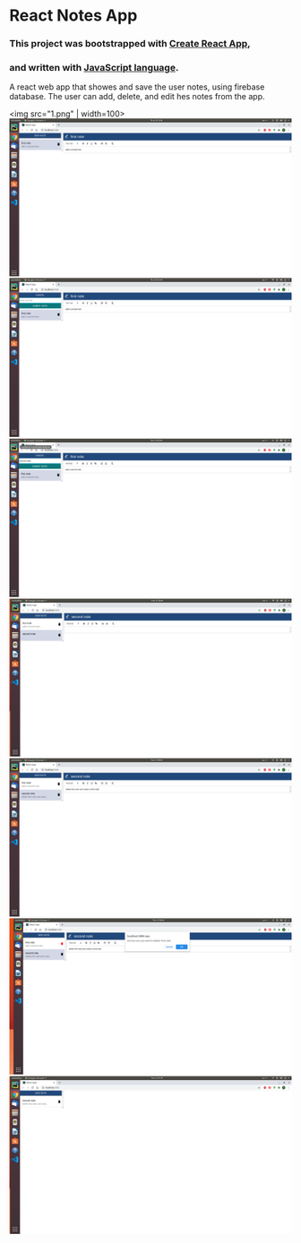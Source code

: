 # React Notes App

### This project was bootstrapped with [Create React App](https://github.com/facebookincubator/create-react-app),
### and written with [JavaScript language](https://www.javascript.com/).

A react web app that showes and save the user notes, using firebase database.
The user can add, delete, and edit hes notes from the app.

<img src="1.png" | width=100>
<img src="2.png">
<img src="3.png">
<img src="4.png">
<img src="5.png">
<img src="6.png">
<img src="7.png">
<img src="8.png">
